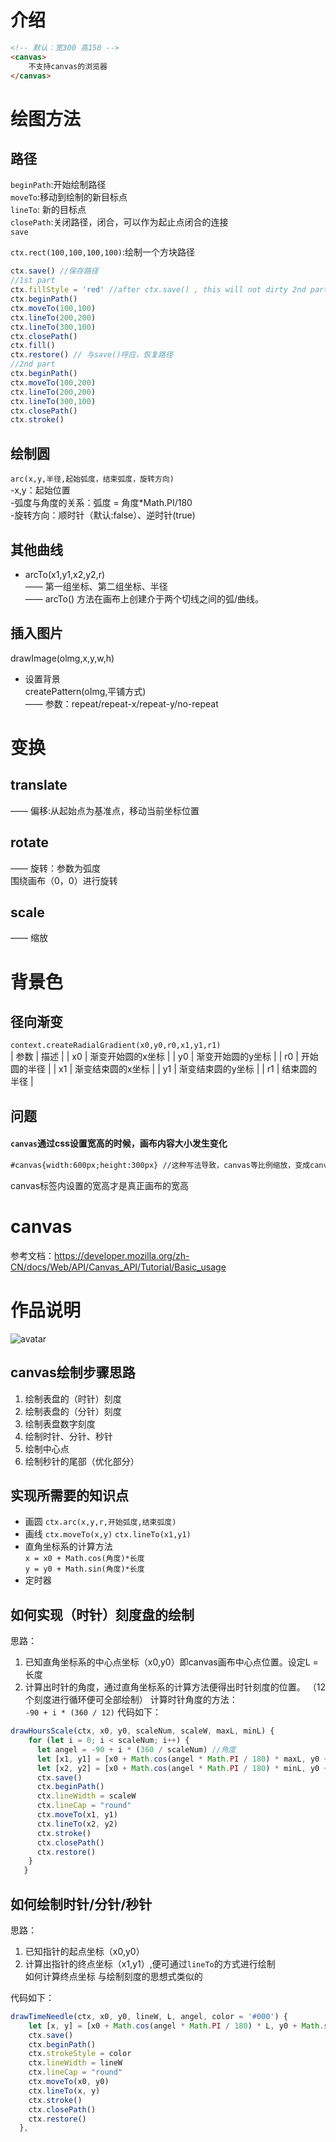 # 介绍
``` html
<!-- 默认：宽300 高150 -->
<canvas>
    不支持canvas的浏览器 
</canvas>
```
# 绘图方法
## 路径
`beginPath`:开始绘制路径  
`moveTo`:移动到绘制的新目标点  
`lineTo`: 新的目标点  
`closePath`:关闭路径，闭合，可以作为起止点闭合的连接  
`save`
  
`ctx.rect(100,100,100,100)`:绘制一个方块路径

``` javascript
ctx.save() //保存路径
//1st part
ctx.fillStyle = 'red' //after ctx.save() , this will not dirty 2nd part
ctx.beginPath()
ctx.moveTo(100,100)
ctx.lineTo(200,200)
ctx.lineTo(300,100)
ctx.closePath()
ctx.fill()
ctx.restore() // 与save()呼应，恢复路径
//2nd part
ctx.beginPath()
ctx.moveTo(100,200)
ctx.lineTo(200,200)
ctx.lineTo(300,100)
ctx.closePath()
ctx.stroke()
```
## 绘制圆
`arc(x,y,半径,起始弧度，结束弧度，旋转方向)`  
  -x,y：起始位置  
  -弧度与角度的关系：弧度 = 角度*Math.PI/180  
  -旋转方向：顺时针（默认:false）、逆时针(true) 
## 其他曲线
* arcTo(x1,y1,x2,y2,r)  
   —— 第一组坐标、第二组坐标、半径  
   —— arcTo() 方法在画布上创建介于两个切线之间的弧/曲线。
## 插入图片
drawImage(olmg,x,y,w,h)
* 设置背景  
createPattern(oImg,平铺方式)  
  —— 参数：repeat/repeat-x/repeat-y/no-repeat
# 变换
## translate  
  —— 偏移:从起始点为基准点，移动当前坐标位置  
## rotate  
  —— 旋转：参数为弧度  
  围绕画布（0，0）进行旋转
## scale  
  —— 缩放
  
# 背景色
## 径向渐变  
`context.createRadialGradient(x0,y0,r0,x1,y1,r1)`  
| 参数 | 描述 |
| x0 | 渐变开始圆的x坐标 |
| y0 | 渐变开始圆的y坐标 |
| r0 | 开始圆的半径 |
| x1 | 渐变结束圆的x坐标 |
| y1 | 渐变结束圆的y坐标 |
| r1 | 结束圆的半径 |

## 问题
#### `canvas`通过css设置宽高的时候，画布内容大小发生变化
``` html
#canvas{width:600px;height:300px} //这种写法导致，canvas等比例缩放，变成canvas图像默认值的2倍。
```
canvas标签内设置的宽高才是真正画布的宽高
# canvas
参考文档：https://developer.mozilla.org/zh-CN/docs/Web/API/Canvas_API/Tutorial/Basic_usage  


# 作品说明  
![avatar](https://mirror198829.github.io/static/github/clock.png)
## canvas绘制步骤思路
1. 绘制表盘的（时针）刻度  
2. 绘制表盘的（分针）刻度  
3. 绘制表盘数字刻度  
4. 绘制时针、分针、秒针  
5. 绘制中心点  
6. 绘制秒针的尾部（优化部分）  
## 实现所需要的知识点  
* 画圆 `ctx.arc(x,y,r,开始弧度,结束弧度)`
* 画线  `ctx.moveTo(x,y)` `ctx.lineTo(x1,y1)`
* 直角坐标系的计算方法  
    `x = x0 + Math.cos(角度)*长度`  
    `y = y0 + Math.sin(角度)*长度`   
* 定时器   
## 如何实现（时针）刻度盘的绘制  
思路：  
1. 已知直角坐标系的中心点坐标（x0,y0）即canvas画布中心点位置。设定L = 长度  
2. 计算出时针的角度，通过直角坐标系的计算方法便得出时针刻度的位置。 （12个刻度进行循环便可全部绘制） 
计算时针角度的方法：  
`-90 + i * (360 / 12)`
代码如下：
``` javascript
drawHoursScale(ctx, x0, y0, scaleNum, scaleW, maxL, minL) {
    for (let i = 0; i < scaleNum; i++) {
      let angel = -90 + i * (360 / scaleNum) //角度
      let [x1, y1] = [x0 + Math.cos(angel * Math.PI / 180) * maxL, y0 + Math.sin(angel * Math.PI / 180) * maxL]
      let [x2, y2] = [x0 + Math.cos(angel * Math.PI / 180) * minL, y0 + Math.sin(angel * Math.PI / 180) * minL]
      ctx.save()
      ctx.beginPath()
      ctx.lineWidth = scaleW
      ctx.lineCap = "round"
      ctx.moveTo(x1, y1)
      ctx.lineTo(x2, y2)
      ctx.stroke()
      ctx.closePath()
      ctx.restore()
    }
   }
```
## 如何绘制时针/分针/秒针  
思路：  
1. 已知指针的起点坐标（x0,y0）  
2. 计算出指针的终点坐标（x1,y1）,便可通过`lineTo`的方式进行绘制  
如何计算终点坐标 与绘制刻度的思想式类似的  

代码如下：
``` javascript
drawTimeNeedle(ctx, x0, y0, lineW, L, angel, color = '#000') {
    let [x, y] = [x0 + Math.cos(angel * Math.PI / 180) * L, y0 + Math.sin(angel * Math.PI / 180) * L]
    ctx.save()
    ctx.beginPath()
    ctx.strokeStyle = color
    ctx.lineWidth = lineW
    ctx.lineCap = "round"
    ctx.moveTo(x0, y0)
    ctx.lineTo(x, y)
    ctx.stroke()
    ctx.closePath()
    ctx.restore()
  },
```
